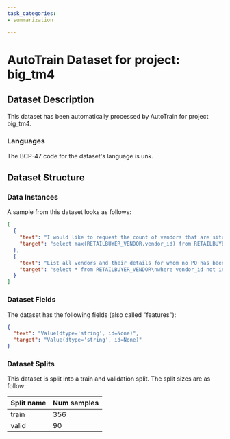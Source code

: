 ```yaml
---
task_categories:
- summarization

---
```

# AutoTrain Dataset for project: big_tm4

## Dataset Description

This dataset has been automatically processed by AutoTrain for project big_tm4.

### Languages

The BCP-47 code for the dataset's language is unk.

## Dataset Structure

### Data Instances

A sample from this dataset looks as follows:

```json
[
  {
    "text": "I would like to request the count of vendors that are situated in Houston and have received a purchase order.",
    "target": "select max(RETAILBUYER_VENDOR.vendor_id) from RETAILBUYER_POHEADER\ninner join\nRETAILBUYER_VENDOR \non\nRETAILBUYER_POHEADER.vendor_id = RETAILBUYER_VENDOR.vendor_id\nwhere RETAILBUYER_VENDOR.Vendor_City  = 'Houston'"
  },
  {
    "text": "List all vendors and their details for whom no PO has been issued",
    "target": "select * from RETAILBUYER_VENDOR\nwhere vendor_id not in (select vendor_id from RETAILBUYER_POHEADER)"
  }
]
```

### Dataset Fields

The dataset has the following fields (also called "features"):

```json
{
  "text": "Value(dtype='string', id=None)",
  "target": "Value(dtype='string', id=None)"
}
```

### Dataset Splits

This dataset is split into a train and validation split. The split sizes are as follow:

| Split name   | Num samples         |
| ------------ | ------------------- |
| train        | 356 |
| valid        | 90 |
